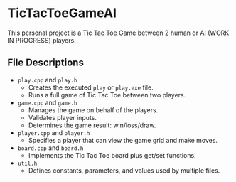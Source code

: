 # TicTacToeGameAI

This personal project is a Tic Tac Toe Game between 2 human or AI (WORK IN PROGRESS) players.

## File Descriptions
- ```play.cpp``` and ```play.h```
    - Creates the executed ```play``` or ```play.exe``` file.
    - Runs a full game of Tic Tac Toe between two players.
- ```game.cpp``` and ```game.h```
    - Manages the game on behalf of the players.
    - Validates player inputs.
    - Determines the game result: win/loss/draw.
- ```player.cpp``` and ```player.h```
    - Specifies a player that can view the game grid and make moves.
- ```board.cpp``` and ```board.h```
    - Implements the Tic Tac Toe board plus get/set functions.
- ```util.h```
    - Defines constants, parameters, and values used by multiple files.
